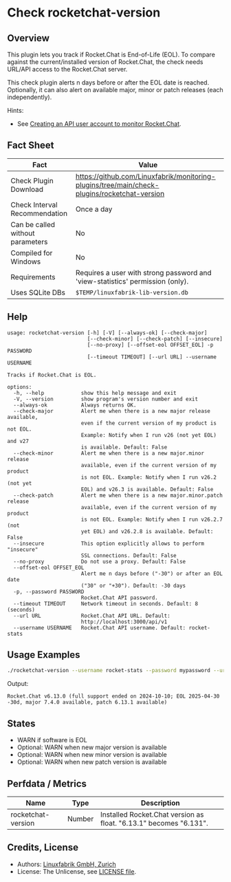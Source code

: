 # Check rocketchat-version

## Overview

This plugin lets you track if Rocket.Chat is End-of-Life (EOL). To compare against the current/installed version of Rocket.Chat, the check needs URL/API access to the Rocket.Chat server.

This check plugin alerts n days before or after the EOL date is reached. Optionally, it can also alert on available major, minor or patch releases (each independently).

Hints:

* See [Creating an API user account to monitor Rocket.Chat](https://github.com/Linuxfabrik/monitoring-plugins/blob/main/PLUGINS-ROCKETCHAT.md).


## Fact Sheet

| Fact | Value |
|----|----|
| Check Plugin Download                 | <https://github.com/Linuxfabrik/monitoring-plugins/tree/main/check-plugins/rocketchat-version> |
| Check Interval Recommendation         | Once a day |
| Can be called without parameters      | No |
| Compiled for Windows                  | No |
| Requirements                          | Requires a user with strong password and 'view-statistics' permission (only). |
| Uses SQLite DBs                       | `$TEMP/linuxfabrik-lib-version.db` |


## Help

```text
usage: rocketchat-version [-h] [-V] [--always-ok] [--check-major]
                          [--check-minor] [--check-patch] [--insecure]
                          [--no-proxy] [--offset-eol OFFSET_EOL] -p PASSWORD
                          [--timeout TIMEOUT] [--url URL] --username USERNAME

Tracks if Rocket.Chat is EOL.

options:
  -h, --help            show this help message and exit
  -V, --version         show program's version number and exit
  --always-ok           Always returns OK.
  --check-major         Alert me when there is a new major release available,
                        even if the current version of my product is not EOL.
                        Example: Notify when I run v26 (not yet EOL) and v27
                        is available. Default: False
  --check-minor         Alert me when there is a new major.minor release
                        available, even if the current version of my product
                        is not EOL. Example: Notify when I run v26.2 (not yet
                        EOL) and v26.3 is available. Default: False
  --check-patch         Alert me when there is a new major.minor.patch release
                        available, even if the current version of my product
                        is not EOL. Example: Notify when I run v26.2.7 (not
                        yet EOL) and v26.2.8 is available. Default: False
  --insecure            This option explicitly allows to perform "insecure"
                        SSL connections. Default: False
  --no-proxy            Do not use a proxy. Default: False
  --offset-eol OFFSET_EOL
                        Alert me n days before ("-30") or after an EOL date
                        ("30" or "+30"). Default: -30 days
  -p, --password PASSWORD
                        Rocket.Chat API password.
  --timeout TIMEOUT     Network timeout in seconds. Default: 8 (seconds)
  --url URL             Rocket.Chat API URL. Default:
                        http://localhost:3000/api/v1
  --username USERNAME   Rocket.Chat API username. Default: rocket-stats
```


## Usage Examples

```bash
./rocketchat-version --username rocket-stats --password mypassword --url http://rocket:3000/api/v1 --offset-eol=-30
```

Output:

```text
Rocket.Chat v6.13.0 (full support ended on 2024-10-10; EOL 2025-04-30 -30d, major 7.4.0 available, patch 6.13.1 available)
```


## States

* WARN if software is EOL
* Optional: WARN when new major version is available
* Optional: WARN when new minor version is available
* Optional: WARN when new patch version is available


## Perfdata / Metrics

| Name | Type | Description |
|----|----|----|
| rocketchat-version | Number | Installed Rocket.Chat version as float. "6.13.1" becomes "6.131". |


## Credits, License

* Authors: [Linuxfabrik GmbH, Zurich](https://www.linuxfabrik.ch)
* License: The Unlicense, see [LICENSE file](https://unlicense.org/).
